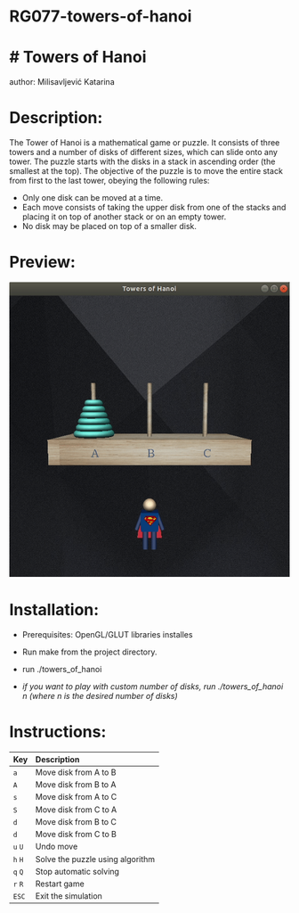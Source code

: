 # RG077-towers-of-hanoi

# # Towers of Hanoi
author: Milisavljević Katarina

# Description:

The Tower of Hanoi is a mathematical game or puzzle. It consists of three towers and a number of disks of different sizes, which can slide onto any tower. The puzzle starts with the disks in a stack in ascending order (the smallest at the top). The objective of the puzzle is to move the entire stack from first to the last tower, obeying the following rules:
*   Only one disk can be moved at a time.
*   Each move consists of taking the upper disk from one of the stacks and placing it on top of another stack or on an empty tower.
*   No disk may be placed on top of a smaller disk.

# Preview:

![](https://raw.githubusercontent.com/MATF-RG19/RG14-towers-of-hanoi/master/Screenshots/12_2020-01-26.gif)

# Installation:

* Prerequisites: OpenGL/GLUT libraries installes

* Run make from the project directory.
* run ./towers_of_hanoi
* _if you want to play with custom number of disks, run ./towers_of_hanoi n (where n is the desired number of disks)_

# Instructions:

| **Key** | **Description** |
| :---  | :--- |
| `a` | Move disk from A to B |
| `A` | Move disk from B to A |
| `s` | Move disk from A to C |
| `S` | Move disk from C to A |
| `d` | Move disk from B to C |
| `d` | Move disk from C to B |
| `u` `U` | Undo move |
| `h` `H` | Solve the puzzle using algorithm |
| `q` `Q` | Stop automatic solving |
| `r` `R` | Restart game |
| `ESC` | Exit the simulation |
